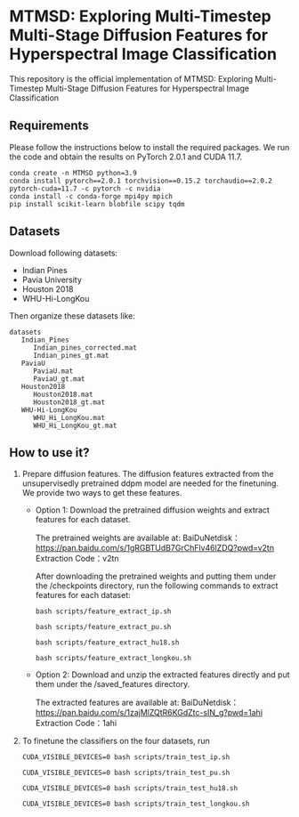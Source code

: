 # MTMSD: Exploring Multi-Timestep Multi-Stage Diffusion Features for Hyperspectral Image Classification

This repository is the official implementation of MTMSD: Exploring Multi-Timestep Multi-Stage Diffusion Features for Hyperspectral Image Classification 

## Requirements
Please follow the instructions below to install the required packages. We run the code and obtain the results on PyTorch 2.0.1 and CUDA 11.7. 
```
conda create -n MTMSD python=3.9
conda install pytorch==2.0.1 torchvision==0.15.2 torchaudio==2.0.2 pytorch-cuda=11.7 -c pytorch -c nvidia
conda install -c conda-forge mpi4py mpich
pip install scikit-learn blobfile scipy tqdm
```

## Datasets
Download following datasets:
* Indian Pines
* Pavia University
* Houston 2018
* WHU-Hi-LongKou
  
Then organize these datasets like:
```
datasets
   Indian_Pines
      Indian_pines_corrected.mat
      Indian_pines_gt.mat
   PaviaU
      PaviaU.mat
      PaviaU_gt.mat
   Houston2018
      Houston2018.mat
      Houston2018_gt.mat
   WHU-Hi-LongKou
      WHU_Hi_LongKou.mat
      WHU_Hi_LongKou_gt.mat
```

## How to use it?
1. Prepare diffusion features. The diffusion features extracted from the unsupervisedly pretrained ddpm model are needed for the finetuning. We provide two ways to get these features.
   
   * Option 1: Download the pretrained diffusion weights and extract features for each dataset.

     The pretrained weights are available at:
     BaiDuNetdisk：https://pan.baidu.com/s/1gRGBTUdB7GrChFlv46lZDQ?pwd=v2tn 
     Extraction Code：v2tn

     After downloading the pretrained weights and putting them under the /checkpoints directory, run the following commands to extract features for each dataset:
     ```
     bash scripts/feature_extract_ip.sh
     ```
     ```
     bash scripts/feature_extract_pu.sh
     ```
     ```
     bash scripts/feature_extract_hu18.sh
     ```
     ```
     bash scripts/feature_extract_longkou.sh
     ```
   
   * Option 2: Download and unzip the extracted features directly and put them under the /saved_features directory.

     The extracted features are available at:
     BaiDuNetdisk： https://pan.baidu.com/s/1zajMlZQtR6KGdZtc-sIN_g?pwd=1ahi
     Extraction Code：1ahi

2. To finetune the classifiers on the four datasets, run

   ```
   CUDA_VISIBLE_DEVICES=0 bash scripts/train_test_ip.sh
   ```
   
   ```
   CUDA_VISIBLE_DEVICES=0 bash scripts/train_test_pu.sh
   ```
   
   ```
   CUDA_VISIBLE_DEVICES=0 bash scripts/train_test_hu18.sh
   ```
   
   ```
   CUDA_VISIBLE_DEVICES=0 bash scripts/train_test_longkou.sh
   ```
